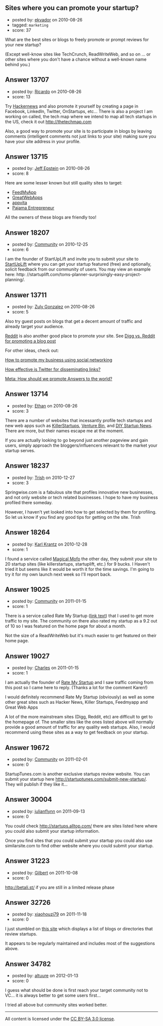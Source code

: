 ## Sites where you can promote your startup?

- posted by: [ekvador](https://stackexchange.com/users/-1/4072-ekvador) on 2010-08-26
- tagged: `marketing`
- score: 37

What are the best sites or blogs to freely promote or prompt reviews for your new startup?

(Except well-know sites like TechCrunch, ReadWriteWeb, and so on ... or other sites where you don't have a chance without a well-known name behind you.)


## Answer 13707

- posted by: [Ricardo](https://stackexchange.com/users/-1/42-ricardo) on 2010-08-26
- score: 13

<p>Try <a href="http://news.ycombinator.com/" rel="nofollow">Hackernews</a> and also promote it yourself by creating a page in Facebook, LinkedIn, Twitter, OnStartups, etc... There is also a project I am working on called, the tech map where we intend to map all tech startups in the US, check it out <a href="http://thetechmap.com" rel="nofollow">http://thetechmap.com</a></p>

<p>Also, a good way to promote your site is to participate in blogs by leaving comments (intelligent comments not just links to your site) making sure you have your site address in your profile.</p>



## Answer 13715

- posted by: [Jeff Epstein](https://stackexchange.com/users/-1/3666-jeff-epstein) on 2010-08-26
- score: 8

<p>Here are some lesser known but still quality sites to target:</p>

<ul>
<li><a href="http://feedmyapp.com">FeedMyApp</a></li>
<li><a href="http://greatwebapps.com">GreatWebApps</a></li>
<li><a href="http://appvita.com">appvita</a></li>
<li><a href="http://pjentrepreneur.com">Pajama Entrepreneur</a></li>
</ul>

<p>All the owners of these blogs are friendly too!</p>



## Answer 18207

- posted by: [Community](https://stackexchange.com/users/-1/-1-community) on 2010-12-25
- score: 6

<p>I am the founder of StartUpLift and invite you to submit your site to <a href="http://startuplift.com">StartUpLift</a> where you can get your startup featured (free) and optionally, solicit feedback from our community of users. You may view an example here: http: //startuplift.com/toms-planner-surprisingly-easy-project-planning/.</p>



## Answer 13711

- posted by: [Zuly Gonzalez](https://stackexchange.com/users/-1/2692-zuly-gonzalez) on 2010-08-26
- score: 5

<p>Also try guest posts on blogs that get a decent amount of traffic and already target your audience.</p>

<p><a href="http://www.reddit.com/" rel="nofollow">Reddit</a> is also another good place to promote your site. See <a href="http://answers.onstartups.com/questions/12405/digg-vs-reddit-for-promoting-a-blog-post/12410#12410">Digg vs. Reddit for promoting a blog post</a></p>

<p>For other ideas, check out:</p>

<p><a href="http://answers.onstartups.com/questions/9929/how-to-promote-my-business-using-social-networking/9945#9945">How to promote my business using social networking</a></p>

<p><a href="http://answers.onstartups.com/questions/12425/how-effective-is-twitter-for-disseminating-links/12439#12439">How effective is Twitter for disseminating links?</a></p>

<p><a href="http://meta.answers.onstartups.com/questions/434/how-should-we-promote-answers-to-the-world">Meta: How should we promote Answers to the world?</a></p>



## Answer 13714

- posted by: [Ethan](https://stackexchange.com/users/-1/3750-ethan) on 2010-08-26
- score: 3

<p>There are a number of websites that incessantly profile tech startups and new web apps such as <a href="http://killerstartups.com" rel="nofollow">KillerStartups</a>, <a href="http://venturebin.com" rel="nofollow">Venture Bin</a>, and <a href="http://diystartupnews.com/" rel="nofollow">DIY Startup News</a>.  There are more, but their names escape me at the moment.</p>

<p>If you are actually looking to go beyond just another pageview and gain users, simply approach the bloggers/influencers relevant to the market your startup serves.</p>



## Answer 18237

- posted by: [Trish](https://stackexchange.com/users/-1/5562-trish) on 2010-12-27
- score: 3

Springwise.com is a fabulous site that profiles innovative new businesses, and not only website or tech related businesses. I hope to have my business profiled there someday.

However, I haven't yet looked into how to get selected by them for profiling. So let us know if you find any good tips for getting on the site. Trish


## Answer 18264

- posted by: [Karl Krantz](https://stackexchange.com/users/-1/5794-karl-krantz) on 2010-12-28
- score: 1

<p>I found a service called <a href="http://www.magicalmofo.com/" rel="nofollow">Magical Mofo</a> the other day, they submit your site to 20 startup sites (like killerstartups, startuplift, etc.) for 9 bucks. 
I Haven't tried it but seems like it would be worth it for the time savings. I'm going to try it for my own launch next week so I'll report back.</p>



## Answer 19025

- posted by: [Community](https://stackexchange.com/users/-1/-1-community) on 2011-01-15
- score: 1

<p>There is a service called Rate My Startup (<a href="http://ratemystartup.com/" rel="nofollow">link text</a>) that I used to get more traffic to my site. The community on there also rated my startup as a 9.2 out of 10 so I was featured on the home page for about a month.</p>

<p>Not the size of a ReadWriteWeb but it's much easier to get featured on their home page.</p>



## Answer 19027

- posted by: [Charles](https://stackexchange.com/users/-1/6617-charles) on 2011-01-15
- score: 1

<p>I am actually the founder of <a href="http://ratemystartup.com/" rel="nofollow">Rate My Startup</a> and I saw traffic coming from this post so I came here to reply. (Thanks a lot for the comment Karen!)</p>

<p>I would definitely recommend Rate My Startup (obviously) as well as some other great sites such as Hacker News, Killer Startups, Feedmyapp and Great Web Apps</p>

<p>A lot of the more mainstream sites (Digg, Reddit, etc) are difficult to get to the homepage of. The smaller sites like the ones listed above will normally provide a good amount of traffic for any quality web startups. Also, I would recommend using these sites as a way to get feedback on your startup.</p>



## Answer 19672

- posted by: [Community](https://stackexchange.com/users/-1/-1-community) on 2011-02-01
- score: 0

StartupTunes.com is another exclusive startups review website. You can submit your startup here http://startuptunes.com/submit-new-startup/. They will publish if they like it...


## Answer 30004

- posted by: [julianflynn](https://stackexchange.com/users/-1/13206-julianflynn) on 2011-09-13
- score: 0

You could check http://startups.alltop.com/ there are sites listed here where you could also submit your startup information. 

Once you find sites that you could submit your startup you could also use similarsite.com to find other website where you could submit your startup.


## Answer 31223

- posted by: [Gilbert](https://stackexchange.com/users/-1/9529-gilbert) on 2011-10-08
- score: 0

http://betali.st/ if you are still in a limited release phase


## Answer 32726

- posted by: [xiaohouzi79](https://stackexchange.com/users/-1/4868-xiaohouzi79) on 2011-11-18
- score: 0

<p>I just stumbled on <a href="http://socialcompare.com/en/comparison/list-of-blogs-or-directories-that-review-startups-web-applications-web-2-0" rel="nofollow">this site</a> which displays a list of blogs or directories that review startups. </p>

<p>It appears to be regularly maintained and includes most of the suggestions above.</p>



## Answer 34782

- posted by: [altuure](https://stackexchange.com/users/-1/15595-altuure) on 2012-01-13
- score: 0

I guess what should be done is first reach your target community not to VC...
it is always better to get some users first...

I tried all above but community sites worked better.





---

All content is licensed under the [CC BY-SA 3.0 license](https://creativecommons.org/licenses/by-sa/3.0/).
